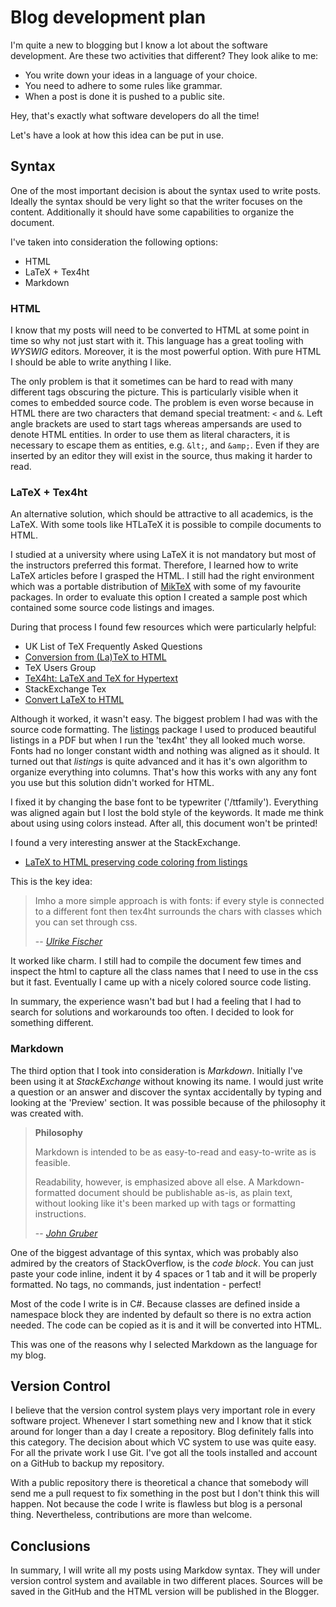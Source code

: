 # Blog development plan

I'm quite a new to blogging but I know a lot about the software development.
Are these two activities that different?
They look alike to me:

* You write down your ideas in a language of your choice.
* You need to adhere to some rules like grammar.
* When a post is done it is pushed to a public site.

Hey, that's exactly what software developers do all the time!

Let's have a look at how this idea can be put in use.

## Syntax
One of the most important decision is about the syntax used to write posts.
Ideally the syntax should be very light so that the writer focuses on the content.
Additionally it should have some capabilities to organize the document.

I've taken into consideration the following options:

* HTML
* LaTeX + Tex4ht
* Markdown

### HTML
I know that my posts will need to be converted to HTML at some point in time so why not just start with it.
This language has a great tooling with *WYSWIG* editors.
Moreover, it is the most powerful option.
With pure HTML I should be able to write anything I like.

The only problem is that it sometimes can be hard to read with many different tags obscuring the picture.
This is particularly visible when it comes to embedded source code.
The problem is even worse because in HTML there are two characters that demand special treatment: `<` and `&`.
Left angle brackets are used to start tags whereas ampersands are used to denote HTML entities.
In order to use them as literal characters, it is necessary to escape them as entities, e.g. `&lt;`, and `&amp;`.
Even if they are inserted by an editor they will exist in the source, thus making it harder to read.

### LaTeX + Tex4ht
An alternative solution, which should be attractive to all academics, is the LaTeX.
With some tools like HTLaTeX it is possible to compile documents to HTML.

I studied at a university where using LaTeX it is not mandatory but most of the instructors preferred this format.
Therefore, I learned how to write LaTeX articles before I grasped the HTML.
I still had the right environment which was a portable distribution of [MikTeX](http://http://miktex.org/portable) with some of my favourite packages.
In order to evaluate this option I created a sample post which contained some source code listings and images.

During that process I found few resources which were particularly helpful:

* UK List of TeX Frequently Asked Questions
 * [Conversion from (La)TeX to HTML](http://http://www.tex.ac.uk/cgi-bin/texfaq2html?label=LaTeX2HTML)
* TeX Users Group
 * [TeX4ht: LaTeX and TeX for Hypertext](http://www.tug.org/applications/tex4ht/mn.html)
* StackExchange Tex
 * [Convert LaTeX to HTML](http://tex.stackexchange.com/questions/39309/convert-latex-to-html)

Although it worked, it wasn't easy.
The biggest problem I had was with the source code formatting.
The [listings](http://www.ctan.org/tex-archive/macros/latex/contrib/listings) package I used to produced beautiful listings in a PDF but when I run the 'tex4ht' they all looked much worse.
Fonts had no longer constant width and nothing was aligned as it should.
It turned out that *listings* is quite advanced and it has it's own algorithm to organize everything into columns.
That's how this works with any any font you use but this solution didn't worked for HTML.

I fixed it by changing the base font to be typewriter ('/ttfamily').
Everything was aligned again but I lost the bold style of the keywords.
It made me think about using using colors instead.
After all, this document won't be printed!

I found a very interesting answer at the StackExchange.

* [LaTeX to HTML preserving code coloring from listings](http://tex.stackexchange.com/questions/64054/latex-to-html-preserving-code-coloring-from-listings)

This is the key idea:

>Imho a more simple approach is with fonts: if every style is connected to a different font then tex4ht surrounds the chars with classes which you can set through css.
>
>-- <cite>[Ulrike Fischer](http://tex.stackexchange.com/questions/64054/latex-to-html-preserving-code-coloring-from-listings)</cite>

It worked like charm.
I still had to compile the document few times and inspect the html to capture all the class names that I need to use in the css but it fast.
Eventually I came up with a nicely colored source code listing.

In summary, the experience wasn't bad but I had a feeling that I had to search for solutions and workarounds too often.
I decided to look for something different.

### Markdown
The third option that I took into consideration is *Markdown*.
Initially I've been using it at *StackExchange* without knowing its name.
I would just write a question or an answer and discover the syntax accidentally by typing and looking at the 'Preview' section.
It was possible because of the philosophy it was created with.

>**Philosophy**
>
>Markdown is intended to be as easy-to-read and easy-to-write as is feasible.
>
>Readability, however, is emphasized above all else.
>A Markdown-formatted document should be publishable as-is, as plain text, without looking like it's been marked up with tags or formatting instructions.
>
>-- <cite>[John Gruber](http://daringfireball.net/projects/markdown/syntax#philosophy)</cite>

One of the biggest advantage of this syntax, which was probably also admired by the creators of StackOverflow, is the *code block*.
You can just paste your code inline, indent it by 4 spaces or 1 tab and it will be properly formatted.
No tags, no commands, just indentation - perfect!

Most of the code I write is in C#.
Because classes are defined inside a namespace block they are indented by default so there is no extra action needed.
The code can be copied as it is and it will be converted into HTML.

This was one of the reasons why I selected Markdown as the language for my blog.

## Version Control
I believe that the version control system plays very important role in every software project.
Whenever I start something new and  I know that it stick around for longer than a day I create a repository.
Blog definitely falls into this category.
The decision about which VC system to use was quite easy.
For all the private work I use Git.
I've got all the tools installed and account on a GitHub to backup my repository.

With a public repository there is theoretical a chance that somebody will send me a pull request to fix something in the post but I don't think this will happen.
Not because the code I write is flawless but blog is a personal thing.
Nevertheless, contributions are more than welcome.

## Conclusions
In summary, I will write all my posts using Markdow syntax.
They will under version control system and available in two different places.
Sources will be saved in the GitHub and the HTML version will be published in the Blogger.
